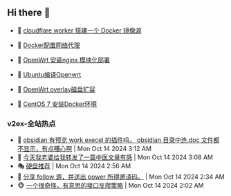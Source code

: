 ## Hi there 👋

<!--
**dkyg666/dkyg666** is a ✨ _special_ ✨ repository because its `README.md` (this file) appears on your GitHub profile.

Here are some ideas to get you started:

- 🔭 I’m currently working on ...
- 🌱 I’m currently learning ...
- 👯 I’m looking to collaborate on ...
- 🤔 I’m looking for help with ...
- 💬 Ask me about ...
- 📫 How to reach me: ...
- 😄 Pronouns: ...
- ⚡ Fun fact: ...
-->

<!-- BLOG-POST-LIST:START -->
- 🦩 [cloudflare worker 搭建一个 Docker 镜像源](http://blog.1996099.xyz/archives/cloudflare-worker-da-jian-yi-ge-docker-jing-xiang-zhan) 

- 🚦 [Docker配置网络代理](http://blog.1996099.xyz/archives/dockerpei-zhi-wang-luo-dai-li) 

- 🫶 [OpenWrt 安装nginx 模块化部署](http://blog.1996099.xyz/archives/openwrt-an-zhuang-nginx-mo-kuai-hua-bu-shu) 

- 🦄 [Ubuntu编译Openwrt](http://blog.1996099.xyz/archives/ubuntuzi-bian-yi-openwrt) 

- 🐻 [OpenWrt overlay磁盘扩容](http://blog.1996099.xyz/archives/openwrt-overlay) 

- 🤖 [CentOS 7 安装Docker环境](http://blog.1996099.xyz/archives/centos-docker) 
<!-- BLOG-POST-LIST:END -->

### v2ex-全站热点
<!-- v2ex:START -->
- 🥸 [obsidian 有预览 work execel 的插件吗， obsidian 目录中连.doc 文件都不显示，有点糟心啊](https://www.v2ex.com/t/1080004#reply0) | Mon Oct 14 2024 3:12 AM
- 🤗 [今天我老婆给我转发了一篇中医文章有感](https://www.v2ex.com/t/1079998#reply9) | Mon Oct 14 2024 3:08 AM
- 🎭 [硬盘推荐](https://www.v2ex.com/t/1079993#reply2) | Mon Oct 14 2024 2:56 AM
- 🥷 [分享 follow 源，并送出 power 所得邀请码。](https://www.v2ex.com/t/1079980#reply11) | Mon Oct 14 2024 2:34 AM
- 🐵 [一个很奇怪，有意思的接口反爬策略](https://www.v2ex.com/t/1079960#reply13) | Mon Oct 14 2024 2:02 AM<!-- v2ex:END -->


